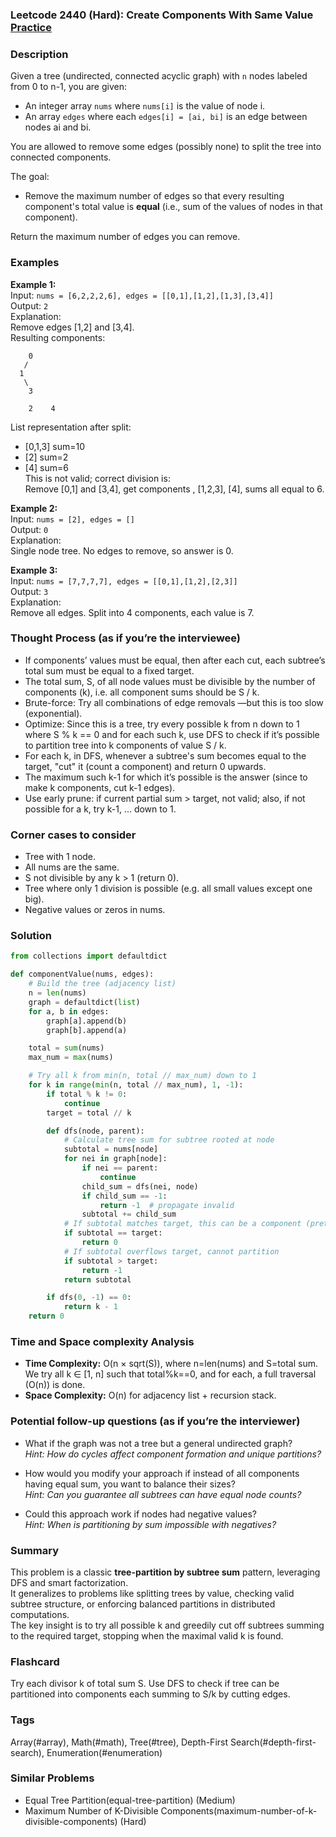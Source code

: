 ### Leetcode 2440 (Hard): Create Components With Same Value [Practice](https://leetcode.com/problems/create-components-with-same-value)

### Description  
Given a tree (undirected, connected acyclic graph) with `n` nodes labeled from 0 to n-1, you are given:
- An integer array `nums` where `nums[i]` is the value of node i.
- An array `edges` where each `edges[i] = [ai, bi]` is an edge between nodes ai and bi.

You are allowed to remove some edges (possibly none) to split the tree into connected components.  

The goal:  
- Remove the maximum number of edges so that every resulting component's total value is **equal** (i.e., sum of the values of nodes in that component).

Return the maximum number of edges you can remove.  

### Examples  

**Example 1:**  
Input: `nums = [6,2,2,2,6], edges = [[0,1],[1,2],[1,3],[3,4]]`  
Output: `2`  
Explanation:  
Remove edges [1,2] and [3,4].  
Resulting components:
```
    0
   /
  1
   \
    3

    2    4
```
List representation after split:  
- [0,1,3] sum=10  
- [2] sum=2  
- [4] sum=6  
This is not valid; correct division is:  
Remove [0,1] and [3,4], get components , [1,2,3], [4], sums all equal to 6.

**Example 2:**  
Input: `nums = [2], edges = []`  
Output: `0`  
Explanation:  
Single node tree. No edges to remove, so answer is 0.

**Example 3:**  
Input: `nums = [7,7,7,7], edges = [[0,1],[1,2],[2,3]]`  
Output: `3`  
Explanation:  
Remove all edges. Split into 4 components, each value is 7.  

### Thought Process (as if you’re the interviewee)  
- If components’ values must be equal, then after each cut, each subtree’s total sum must be equal to a fixed target.
- The total sum, S, of all node values must be divisible by the number of components (k), i.e. all component sums should be S / k.
- Brute-force: Try all combinations of edge removals —but this is too slow (exponential).
- Optimize: Since this is a tree, try every possible k from n down to 1 where S % k == 0 and for each such k, use DFS to check if it’s possible to partition tree into k components of value S / k.
- For each k, in DFS, whenever a subtree's sum becomes equal to the target, "cut" it (count a component) and return 0 upwards.
- The maximum such k-1 for which it’s possible is the answer (since to make k components, cut k-1 edges).
- Use early prune: if current partial sum > target, not valid; also, if not possible for a k, try k-1, ... down to 1.

### Corner cases to consider  
- Tree with 1 node.
- All nums are the same.
- S not divisible by any k > 1 (return 0).
- Tree where only 1 division is possible (e.g. all small values except one big).
- Negative values or zeros in nums.

### Solution

```python
from collections import defaultdict

def componentValue(nums, edges):
    # Build the tree (adjacency list)
    n = len(nums)
    graph = defaultdict(list)
    for a, b in edges:
        graph[a].append(b)
        graph[b].append(a)

    total = sum(nums)
    max_num = max(nums)

    # Try all k from min(n, total // max_num) down to 1
    for k in range(min(n, total // max_num), 1, -1):
        if total % k != 0:
            continue
        target = total // k

        def dfs(node, parent):
            # Calculate tree sum for subtree rooted at node
            subtotal = nums[node]
            for nei in graph[node]:
                if nei == parent:
                    continue
                child_sum = dfs(nei, node)
                if child_sum == -1:
                    return -1  # propagate invalid
                subtotal += child_sum
            # If subtotal matches target, this can be a component (pretend cut here)
            if subtotal == target:
                return 0
            # If subtotal overflows target, cannot partition
            if subtotal > target:
                return -1
            return subtotal

        if dfs(0, -1) == 0:
            return k - 1
    return 0
```

### Time and Space complexity Analysis  

- **Time Complexity:** O(n × sqrt(S)), where n=len(nums) and S=total sum.  
  We try all k ∈ [1, n] such that total%k==0, and for each, a full traversal (O(n)) is done.
- **Space Complexity:** O(n) for adjacency list + recursion stack.

### Potential follow-up questions (as if you’re the interviewer)  

- What if the graph was not a tree but a general undirected graph?  
  *Hint: How do cycles affect component formation and unique partitions?*

- How would you modify your approach if instead of all components having equal sum, you want to balance their sizes?  
  *Hint: Can you guarantee all subtrees can have equal node counts?*

- Could this approach work if nodes had negative values?  
  *Hint: When is partitioning by sum impossible with negatives?*

### Summary
This problem is a classic **tree-partition by subtree sum** pattern, leveraging DFS and smart factorization.  
It generalizes to problems like splitting trees by value, checking valid subtree structure, or enforcing balanced partitions in distributed computations.  
The key insight is to try all possible k and greedily cut off subtrees summing to the required target, stopping when the maximal valid k is found.


### Flashcard
Try each divisor k of total sum S. Use DFS to check if tree can be partitioned into components each summing to S/k by cutting edges.

### Tags
Array(#array), Math(#math), Tree(#tree), Depth-First Search(#depth-first-search), Enumeration(#enumeration)

### Similar Problems
- Equal Tree Partition(equal-tree-partition) (Medium)
- Maximum Number of K-Divisible Components(maximum-number-of-k-divisible-components) (Hard)